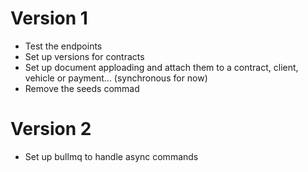 # Version 1

- Test the endpoints
- Set up versions for contracts
- Set up document apploading and attach them to a contract, client, vehicle or payment... (synchronous for now)
- Remove the seeds commad

# Version 2

- Set up bullmq to handle async commands
